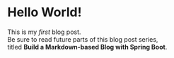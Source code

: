 # Hello World!
This is my *first* blog post. <br>
Be sure to read future parts of this blog post series, <br>
titled **Build a Markdown-based Blog with Spring Boot**.